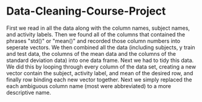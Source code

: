 # Data-Cleaning-Course-Project

First we read in all the data along with the column names, subject names, and activity labels. Then we found all of the columns
that contained the phrases "std()" or "mean()" and recorded those column numbers into seperate vectors. We then combined all 
the data (including subjects, y train and test data, the columns of the mean data and the columns of the standard deviation 
data) into one data frame. Next we had to tidy this data. We did this by looping through every column of the data set, creating 
a new vector contain the subject, activity label, and mean of the desired row, and finally row binding each new vector together.
Next we simply replaced the each ambiguous column name (most were abbreviated) to a more descriptive name. 
